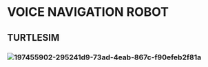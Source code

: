 #  VOICE NAVIGATION ROBOT

##  TURTLESIM

### ![197455902-295241d9-73ad-4eab-867c-f90efeb2f81a](https://github.com/sangwan7gaurav/Voice_Navigation/assets/138971930/25f01203-df91-4bbc-9544-8369f2e6bf80)



